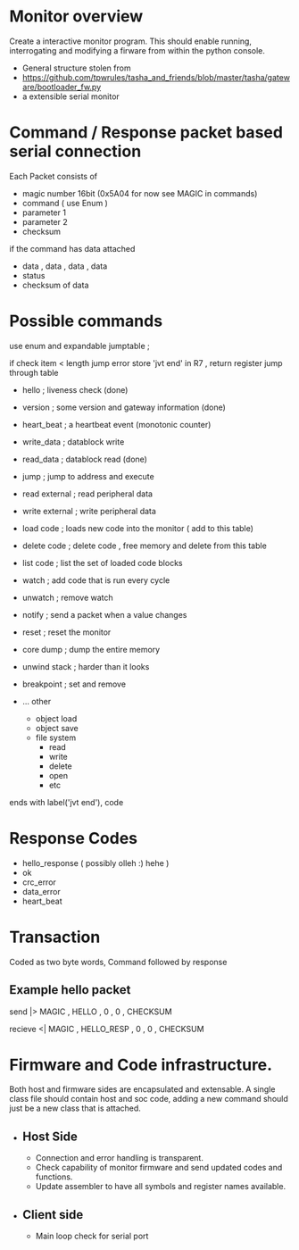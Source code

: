# Monitor overview

 Create a interactive monitor program. This should enable running, interrogating and modifying a firware from within the python console. 

- General structure stolen from
-  https://github.com/tpwrules/tasha_and_friends/blob/master/tasha/gateware/bootloader_fw.py
- a extensible serial monitor

# Command / Response packet based serial connection 

Each Packet consists of

- magic number 16bit (0x5A04 for now see MAGIC in commands)
- command ( use Enum )
- parameter 1
- parameter 2
- checksum 

if the command has data attached

- data , data , data , data 
- status
- checksum of data

# Possible commands 

use enum and expandable jumptable ; 

if check item < length jump error
store 'jvt end' in R7 , return register
jump through table 

- hello ; liveness check (done)
- version ; some version and gateway information (done)
- heart_beat ; a heartbeat event (monotonic counter)
- write_data ; datablock write
- read_data ; datablock read (done)
- jump ; jump to address and execute

- read external ; read peripheral data 
- write external ; write peripheral data 

- load code ; loads new code into the monitor ( add to this table)
- delete code ; delete code , free memory and delete from this table
- list code ; list the set of loaded code blocks

- watch ; add code that is run every cycle
- unwatch ; remove watch 
- notify ; send a packet when a value changes

- reset ; reset the monitor 
- core dump ; dump the entire memory
- unwind stack ; harder than it looks
- breakpoint ; set and remove
- ... other 
  - object load
  - object save
  - file system 
    - read
    - write
    - delete
    - open 
    - etc


ends with label('jvt end'), code 

# Response Codes 

- hello_response ( possibly olleh :) hehe )
- ok
- crc_error
- data_error
- heart_beat
# Transaction 
Coded as two byte words, Command followed by response
## Example hello packet
send |> MAGIC  , HELLO , 0 , 0 , CHECKSUM

recieve <| MAGIC , HELLO_RESP , 0 , 0 , CHECKSUM

# Firmware and Code infrastructure.

Both host and firmware sides are encapsulated and extensable. A single class file should contain host and soc code, adding a new command should just be a new class that is attached.
- ## Host Side
  - Connection and error handling is transparent.
  - Check capability of monitor firmware and send updated codes and functions.
  - Update assembler to have all symbols and register names available.
- ## Client side
  - Main loop check for serial port
